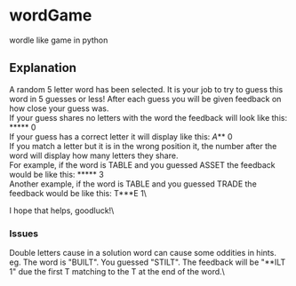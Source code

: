 
# wordGame

wordle like game in python

## Explanation

A random 5 letter word has been selected. It is your job to try to guess this word in 5 guesses or less! After each guess you will be given feedback on how close your guess was.\
If your guess shares no letters with the word the feedback will look like this: ***** 0\
If your guess has a correct letter it will display like this: *A*** 0\
If you match a letter but it is in the wrong position it, the number after the word will display how many letters they share.\
For example, if the word is TABLE and you guessed ASSET the feedback would be like this: ***** 3\
Another example, if the word is TABLE and you guessed TRADE the feedback would be like this: T***E 1\

I hope that helps, goodluck!\

### Issues

Double letters cause in a solution word can cause some oddities in hints.\
eg. The word is "BUILT". You guessed "STILT". The feedback will be "**ILT 1" due the first T matching to the T at the end of the word.\
